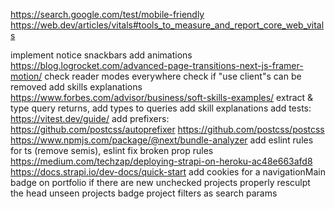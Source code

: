 https://search.google.com/test/mobile-friendly 
https://web.dev/articles/vitals#tools_to_measure_and_report_core_web_vitals

implement notice snackbars
add animations https://blog.logrocket.com/advanced-page-transitions-next-js-framer-motion/
check reader modes everywhere
check if "use client"s can be removed
add skills explanations https://www.forbes.com/advisor/business/soft-skills-examples/
extract & type query returns, add types to queries 
add skill explanations
add tests: https://vitest.dev/guide/
add prefixers: https://github.com/postcss/autoprefixer https://github.com/postcss/postcss
https://www.npmjs.com/package/@next/bundle-analyzer
add eslint rules for ts (remove semis), eslint fix broken prop rules
https://medium.com/techzap/deploying-strapi-on-heroku-ac48e663afd8
https://docs.strapi.io/dev-docs/quick-start
add cookies for a navigationMain badge on portfolio if there are new unchecked projects
properly resculpt the head
unseen projects badge
project filters as search params